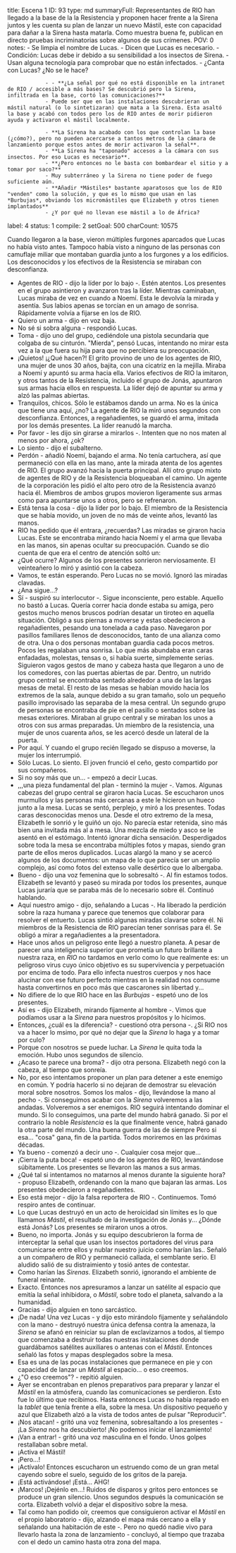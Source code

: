 title:          Escena 1
ID:             93
type:           md
summaryFull:    Representantes de RIO han llegado a la base de la la Resistencia y proponen hacer frente a la Sirena juntos y les cuenta su plan de lanzar un nuevo Mástil, este con capacidad para dañar a la Sirena hasta matarla. Como muestra buena fe, publican en directo pruebas incriminatorias sobre algunos de sus crímenes.
POV:            0
notes:          - Se limpia el nombre de Lucas.
                - Dicen que Lucas es necesario.
                - Condición: Lucas debe ir debido a su sensibilidad a los insectos de Sirena.
                - Usan alguna tecnología para comprobar que no están infectados.
                - ¿Canta con Lucas? ¿No se le hace?
                
                - - **¿La señal por qué no está disponible en la intranet de RIO / accesible a más bases? Se descubrió pero la Sirena, infiltrada en la base, cortó las comunicaciones?**
                - Puede ser que en las instalaciones descubrieran un mástil natural (o lo sintetizaran) que mata a la Sirena. Esta asaltó la base y acabó con todos pero los de RIO antes de morir pidieron ayuda y activaron el mástil localmente.
                
                - **La Sirena ha acabado con los que controlan la base (¿cómo?), pero no pueden acercarse a tantos metros de la cámara de lanzamiento porque estos antes de morir activaron la señal**.
                - **La Sirena ha "taponado" accesos a la cámara con sus insectos. Por eso Lucas es necesario**.
                - **¿Pero entonces no le basta con bombardear el sitio y a tomar por saco?**
                - Muy subterráneo y la Sirena no tiene poder de fuego suficiente aún.
                - **Añadir *Mástiles* bastante aparatosos que los de RIO "venden" como la solución, y que es lo mismo que usan en las *Burbujas*, obviando los micromástiles que Elizabeth y otros tienen implantados**
                - ¿Y por qué no llevan ese mástil a lo de África?
                
                
                
                
label:          4
status:         1
compile:        2
setGoal:        500
charCount:      10575


Cuando llegaron a la base, vieron múltiples furgones aparcados que Lucas no había visto antes. Tampoco había visto a ninguno de las personas con camuflaje miliar que montaban guardia junto a los furgones y a los edificios.
Los desconocidos y los efectivos de la Resistencia se miraban con desconfianza.
- Agentes de RIO - dijo la líder por lo bajo -. Estén atentos.
Los presentes en el grupo asintieron y avanzaron tras la líder.
Mientras caminaban, Lucas miraba de vez en cuando a Noemí. Esta le devolvía la mirada y asentía. Sus labios apenas se torcían en un amago de sonrisa. Rápidamente volvía a fijarse en los de RIO.
- Quiero un arma - dijo en voz baja.
- No sé si sobra alguna - respondió Lucas.
- Toma - dijo uno del grupo, cediéndole una pistola secundaria que colgaba de su cinturón.
"Mierda", pensó Lucas, intentando no mirar esta vez a la que fuera su hija para que no percibiera su preocupación.
- ¡Quietos! ¡¿Qué hacen?!
El grito provino de uno de los agentes de RIO, una mujer de unos 30 años, bajita, con una cicatriz en la mejilla. Miraba a Noemí y apuntó su arma hacia ella.
Varios efectivos de RIO la imitaron, y otros tantos de la Resistencia, incluido el grupo de Jonás, apuntaron sus armas hacia ellos en respuesta.
La líder dejó de apuntar su arma y alzó las palmas abiertas.
- Tranquilos, chicos. Sólo le estábamos dando un arma. No es la única que tiene una aquí, ¿no?
La agente de RIO la miró unos segundos con desconfianza. Entonces, a regañadientes, se guardó el arma, imitada por los demás presentes.
La líder reanudó la marcha.
- Por favor - les dijo sin girarse a mirarlos -. Intenten que no nos maten al menos por ahora, ¿ok?
- Lo siento - dijo el subalterno.
- Perdón - añadió Noemí, bajando el arma.
No tenía cartuchera, así que permaneció con ella en las mano, ante la mirada atenta de los agentes de RIO.
El grupo avanzó hacia la puerta principal. Allí otro grupo mixto de agentes de RIO y de la Resistencia bloqueaban el camino. Un agente de la corporación les pidió el alto pero otro de la Resistencia avanzó hacia él. Miembros de ambos grupos movieron ligeramente sus armas como para apuntarse unos a otros, pero se refrenaron.
- Está tensa la cosa - dijo la líder por lo bajo.
El miembro de la Resistencia que se había movido, un joven de no más de veinte años, levantó las manos.
- RIO ha pedido que él entrara, ¿recuerdas?
Las miradas se giraron hacia Lucas. Este se encontraba mirando hacia Noemí y el arma que llevaba en las manos, sin apenas ocultar su preocupación.
Cuando se dio cuenta de que era el centro de atención soltó un:
- ¿Qué ocurre?
Algunos de los presentes sonrieron nerviosamente.
El veinteañero lo miró y asintió con la cabeza.
- Vamos, te están esperando.
Pero Lucas no se movió. Ignoró las miradas clavadas.
- ¿Ana sigue...?
- Sí - suspiró su interlocutor -. Sigue inconsciente, pero estable.
Aquello no bastó a Lucas. Quería correr hacia donde estaba su amiga, pero gestos mucho menos bruscos podrían desatar un tiroteo en aquella situación.
Obligó a sus piernas a moverse y estas obedecieron a regañadientes, pesando una tonelada a cada paso.
Navegaron por pasillos familiares llenos de desconocidos, tanto de una alianza como de  otra. Una o dos personas montaban guardia cada pocos metros.
Pocos les regalaban una sonrisa. Lo que más abundaba eran caras enfadadas, molestas, tensas o, si había suerte, simplemente serias.
Siguieron vagos gestos de mano y cabeza hasta que llegaron a uno de los comedores, con las puertas abiertas de par. Dentro, un nutrido grupo central se encontraba sentado alrededor a una de las largas mesas de metal. El resto de las mesas se habían movido hacia los extremos de la sala, aunque debido a su gran tamaño, solo un pequeño pasillo improvisado las separaba de la mesa central. Un segundo grupo de personas se encontraba de pie en el pasillo o sentados sobre las mesas exteriores. Miraban al grupo central y se miraban los unos a otros con sus armas preparadas.
Un miembro de la resistencia, una mujer de unos cuarenta años, se les acercó desde un lateral de la puerta.
- Por aquí.
Y cuando el grupo recién llegado se dispuso a moverse, la mujer los interrumpió.
- Sólo Lucas. Lo siento.
El joven frunció el ceño, gesto compartido por sus compañeros.
- Si no soy más que un... - empezó a decir Lucas.
- ,,,una pieza fundamental del plan - terminó la mujer -. Vamos.
Algunas cabezas del grupo central se giraron hacia Lucas. Se escucharon unos murmullos y las personas más cercanas a este le hicieron un hueco junto a la mesa.
Lucas se sentó, perplejo, y miró a los presentes. Todas caras desconocidas menos una.
Desde el otro extremo de la mesa, Elizabeth le sonrió y le guiñó un ojo. No parecía estar retenida, sino más bien una invitada más al a mesa.
Una mezcla de miedo y asco se le asentó en el estómago. Intentó ignorar dicha sensación.
Desperdigados sobre toda la mesa se encontraba múltiples fotos y mapas, siendo gran parte de ellos meros duplicados. Lucas alargó la mano y se acercó algunos de los documentos: un mapa de lo que parecía ser un amplio complejo, así como fotos del extenso valle desértico que lo albergaba.
- Bueno - dijo una voz femenina que lo sobresaltó -. Al fin estamos todos.
Elizabeth se levantó y paseó su mirada por todos los presentes, aunque Lucas juraría que se paraba más de lo necesario sobre él. Continuó hablando.
- Aquí nuestro amigo - dijo, señalando a Lucas -. Ha liberado la perdición sobre la raza humana y parece que tenemos que colaborar para resolver el entuerto.
Lucas sintió algunas miradas clavarse sobre él. Ni miembros de la Resistencia de RIO parecían tener sonrisas para él. Se obligó a mirar a regañadientes a la presentadora.
- Hace unos años un peligroso ente llegó a nuestro planeta. A pesar de parecer una inteligencia superior que prometía un futuro brillante a nuestra raza, en *RIO* no tardamos en verlo como lo que realmente es: un peligroso virus cuyo único objetivo es su supervivencia y perpetuación por encima de todo. Para ello infecta nuestros cuerpos y nos hace alucinar con ese futuro perfecto mientras en la realidad nos consume hasta convertirnos en poco más que cascarones sin libertad y...
- No difiere de lo que RIO hace en las *Burbujas* - espetó uno de los presentes.
- Así es - dijo Elizabeth, mirando fijamente al hombre -. Vimos que podíamos usar a la *Sirena* para nuestros propósitos y lo hicimos.
- Entonces, ¿cuál es la diferencia? - cuestionó otra persona -. ¿Si RIO nos va a hacer lo msimo, por qué no dejar que la *Sirena* lo haga y a tomar por culo?
- Porque con nosotros se puede luchar. La *Sirena* le quita toda la emoción.
Hubo unos segundos de silencio.
- ¿Acaso te parece una broma? - dijo otra persona.
Elizabeth negó con la cabeza, al tiempo que sonreía.
- No, por eso intentamos proponer un plan para detener a este enemigo en común. Y podría hacerlo si no dejaran de demostrar su elevación moral sobre nosotros. Somos los malos - dijo, llevándose la mano al pecho -. Si conseguimos acabar con la *Sirena* volveremos a las andadas. Volveremos a ser enemigos. RIO seguirá intentando dominar el mundo. Si lo conseguimos, una parte del mundo habrá ganado. Si por el contrario la noble *Resistencia* es la que finalmente vence, habrá ganado la otra parte del mundo. Una buena guerra de las de siempre Pero si esa... "cosa" gana, fin de la partida. Todos moriremos en las próximas décadas.
- Ya bueno - comenzó a decir uno -. Cualquier cosa mejor que...
- ¡Cierra la puta boca! - espetó uno de los agentes de RIO, levantándose súbitamente. Los presentes se llevaron las manos a sus armas.
- ¿Qué tal si intentamos no matarnos al menos durante la siguiente hora? - propuso Elizabeth, ordenando con la mano que bajaran las armas.
Los presentes obedecieron a regañadientes.
- Eso está mejor - dijo la falsa reportera de RIO -. Continuemos.
Tomó respiro antes de continuar.
- Lo que Lucas destruyó en un acto de heroicidad sin límites es lo que llamamos *Mástil*, el resultado de la investigación de Jonás y... ¿Dónde está Jonás?
Los presentes se miraron unos a otros.
- Bueno, no importa. Jonás y su equipo descubrieron la forma de interceptar la señal que usan los insectos portadores del virus para comunicarse entre ellos y nublar nuestro juicio como harían las..
Señaló a un compañero de RIO y permaneció callada, el semblante serio.
El aludido salió de su distraimiento y tosió antes de contestar.
- Como harían las *Sirenas*.
Elizabeth sonrió, ignorando el ambiente de funeral reinante.
- Exacto. Entonces nos apresuramos a lanzar un satélite al espacio que emitía la señal inhibidora, o *Mástil*, sobre todo el planeta, salvando a la humanidad.
- Gracias - dijo alguien en tono sarcástico.
- ¡De nada! Una vez Lucas - y dijo esto mirándolo fijamente y señalándolo con la mano - destruyó nuestra única defensa contra la amenaza, la *Sirena* se afanó en reiniciar su plan de exclavizarnos a todos, al tiempo que comenzaba a destruir todas nuestras instalaciones donde guardábamos satélites auxiliares o antenas con el *Mástil*.
Entonces señaló las fotos y mapas desplegados sobre la mesa.
- Esa es una de las pocas instalaciones que permanece en pie y con capacidad de lanzar un *Mástil* al espacio... o eso creemos.
- ¿"O eso creemos"? - repitió alguien.
- Ayer se encontraban en plenos preparativos para preparar y lanzar el *Mástil* en la atmósfera, cuando las comunicaciones se perdieron. Esto fue lo último que recibimos.
Hasta entonces Lucas no había reparado en la *tablet* que tenía frente a ella, sobre la mesa. Un dispositivo pequeño y azul que Elizabeth alzó a la vista de todos antes de pulsar "Reproducir".
- ¡Nos atacan! - gritó una voz femenina, sobresaltando a los presentes - ¡La *Sirena* nos ha descubierto! ¡No podemos iniciar el lanzamiento!
- ¡Van a entrar! - gritó una voz masculina en el fondo. Unos golpes restallaban sobre metal.
- ¡Activa el Mástil!
- ¡Pero...!
- ¡Actívalo!
Entonces escucharon un estruendo como de un gran metal cayendo sobre el suelo, seguido de los gritos de la pareja.
- ¡Está activándose! ¡Está... AHG!
- ¡Marcos! ¡Dejénlo en...!
Ruidos de disparos y gritos pero entonces se produce un gran silencio. Unos segundos después la comunicación se corta.
Elizabeth volvió a dejar el dispositivo sobre la mesa.
- Tal como han podido oír, creemos que consiguieron activar el *Mástil* en el propio laboratorio - dijo, alzando el mapa más cercano a ella y señalando una habitación de este -. Pero no quedó nadie vivo para llevarlo hasta la zona de lanzamiento - concluyó, al tiempo que trazaba con el dedo un camino hasta otra zona del mapa.